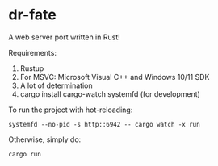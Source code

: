 # dr-fate
A web server port written in Rust!

Requirements:
1. Rustup
2. For MSVC: Microsoft Visual C++ and Windows 10/11 SDK
3. A lot of determination
4. cargo install cargo-watch systemfd (for development)

To run the project with hot-reloading:

```
systemfd --no-pid -s http::6942 -- cargo watch -x run
```

Otherwise, simply do:

```
cargo run
```